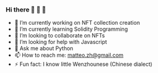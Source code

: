### Hi there 👋  👀  👋 

<!--
**MatteoZhang/MatteoZhang** is a ✨ _special_ ✨ repository because its `README.md` (this file) appears on your GitHub profile.

Here are some ideas to get you started:
-->

- 🔭 I’m currently working on NFT collection creation
- 🌱 I’m currently learning Solidity Programming
- 👯 I’m looking to collaborate on NFTs
- 🤔 I’m looking for help with Javascript
- 💬 Ask me about Python
- 📫 How to reach me: matteo.zh@gmail.com
- ⚡ Fun fact: I know little Wenzhounese (Chinese dialect)

